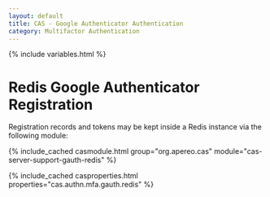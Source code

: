 ```yaml
---
layout: default
title: CAS - Google Authenticator Authentication
category: Multifactor Authentication
---
```


{% include variables.html %}

# Redis Google Authenticator Registration

Registration records and tokens may be kept inside a Redis instance via the following module:

{% include_cached casmodule.html group="org.apereo.cas" module="cas-server-support-gauth-redis" %}

{% include_cached casproperties.html properties="cas.authn.mfa.gauth.redis" %}
